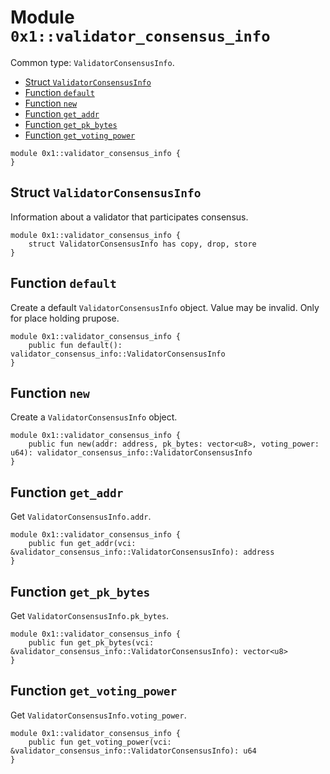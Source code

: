 
<a id="0x1_validator_consensus_info"></a>

# Module `0x1::validator_consensus_info`

Common type: `ValidatorConsensusInfo`.


-  [Struct `ValidatorConsensusInfo`](#0x1_validator_consensus_info_ValidatorConsensusInfo)
-  [Function `default`](#0x1_validator_consensus_info_default)
-  [Function `new`](#0x1_validator_consensus_info_new)
-  [Function `get_addr`](#0x1_validator_consensus_info_get_addr)
-  [Function `get_pk_bytes`](#0x1_validator_consensus_info_get_pk_bytes)
-  [Function `get_voting_power`](#0x1_validator_consensus_info_get_voting_power)


```move
module 0x1::validator_consensus_info {
}
```


<a id="0x1_validator_consensus_info_ValidatorConsensusInfo"></a>

## Struct `ValidatorConsensusInfo`

Information about a validator that participates consensus.


```move
module 0x1::validator_consensus_info {
    struct ValidatorConsensusInfo has copy, drop, store
}
```


<a id="0x1_validator_consensus_info_default"></a>

## Function `default`

Create a default `ValidatorConsensusInfo` object. Value may be invalid. Only for place holding prupose.


```move
module 0x1::validator_consensus_info {
    public fun default(): validator_consensus_info::ValidatorConsensusInfo
}
```


<a id="0x1_validator_consensus_info_new"></a>

## Function `new`

Create a `ValidatorConsensusInfo` object.


```move
module 0x1::validator_consensus_info {
    public fun new(addr: address, pk_bytes: vector<u8>, voting_power: u64): validator_consensus_info::ValidatorConsensusInfo
}
```


<a id="0x1_validator_consensus_info_get_addr"></a>

## Function `get_addr`

Get `ValidatorConsensusInfo.addr`.


```move
module 0x1::validator_consensus_info {
    public fun get_addr(vci: &validator_consensus_info::ValidatorConsensusInfo): address
}
```


<a id="0x1_validator_consensus_info_get_pk_bytes"></a>

## Function `get_pk_bytes`

Get `ValidatorConsensusInfo.pk_bytes`.


```move
module 0x1::validator_consensus_info {
    public fun get_pk_bytes(vci: &validator_consensus_info::ValidatorConsensusInfo): vector<u8>
}
```


<a id="0x1_validator_consensus_info_get_voting_power"></a>

## Function `get_voting_power`

Get `ValidatorConsensusInfo.voting_power`.


```move
module 0x1::validator_consensus_info {
    public fun get_voting_power(vci: &validator_consensus_info::ValidatorConsensusInfo): u64
}
```
